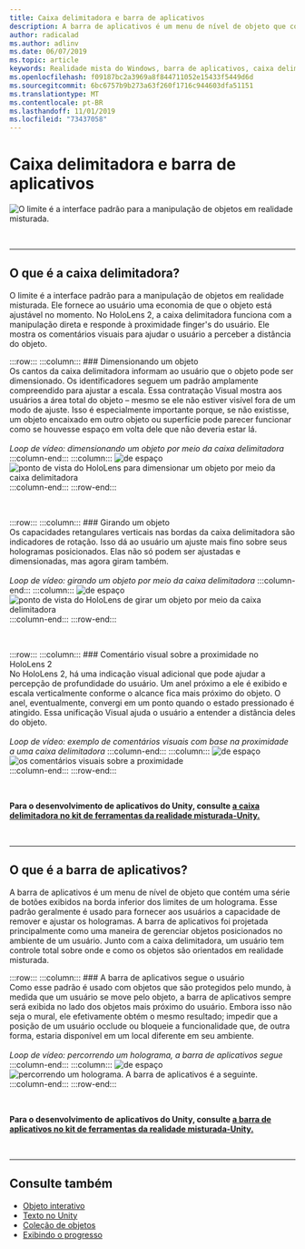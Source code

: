 ```yaml
---
title: Caixa delimitadora e barra de aplicativos
description: A barra de aplicativos é um menu de nível de objeto que contém uma série de botões exibidos na borda inferior dos limites de um holograma.
author: radicalad
ms.author: adlinv
ms.date: 06/07/2019
ms.topic: article
keywords: Realidade mista do Windows, barra de aplicativos, caixa delimitadora
ms.openlocfilehash: f09187bc2a3969a8f844711052e15433f5449d6d
ms.sourcegitcommit: 6bc6757b9b273a63f260f1716c944603dfa51151
ms.translationtype: MT
ms.contentlocale: pt-BR
ms.lasthandoff: 11/01/2019
ms.locfileid: "73437058"
---
```

# <a name="bounding-box-and-app-bar"></a>Caixa delimitadora e barra de aplicativos
![O limite é a interface padrão para a manipulação de objetos em realidade misturada.](images/640px-boundingbox-hero.jpg)<br>

<br>

---

## <a name="what-is-the-bounding-box"></a>O que é a caixa delimitadora?

O limite é a interface padrão para a manipulação de objetos em realidade misturada. Ele fornece ao usuário uma economia de que o objeto está ajustável no momento. No HoloLens 2, a caixa delimitadora funciona com a manipulação direta e responde à proximidade finger's do usuário. Ele mostra os comentários visuais para ajudar o usuário a perceber a distância do objeto.

:::row:::
    :::column:::
        ### <a name="scaling-an-objectbr"></a>Dimensionando um objeto<br>
        Os cantos da caixa delimitadora informam ao usuário que o objeto pode ser dimensionado. Os identificadores seguem um padrão amplamente compreendido para ajustar a escala. Essa contratação Visual mostra aos usuários a área total do objeto – mesmo se ele não estiver visível fora de um modo de ajuste. Isso é especialmente importante porque, se não existisse, um objeto encaixado em outro objeto ou superfície pode parecer funcionar como se houvesse espaço em volta dele que não deveria estar lá.<br>
        <br>
        *Loop de vídeo: dimensionando um objeto por meio da caixa delimitadora*
    :::column-end:::
        :::column:::
        ![de espaço](images/spacer-20x582.png)<br>
       ![ponto de vista do HoloLens para dimensionar um objeto por meio da caixa delimitadora](images/HoloLens2_BoundingBox.gif)<br>
    :::column-end:::
:::row-end:::

<br>

:::row:::
    :::column:::
        ### <a name="rotating-an-objectbr"></a>Girando um objeto<br>
        Os capacidades retangulares verticais nas bordas da caixa delimitadora são indicadores de rotação. Isso dá ao usuário um ajuste mais fino sobre seus hologramas posicionados. Elas não só podem ser ajustadas e dimensionadas, mas agora giram também.<br>
        <br>
        *Loop de vídeo: girando um objeto por meio da caixa delimitadora*
    :::column-end:::
        :::column:::
        ![de espaço](images/spacer-20x582.png)<br>
       ![ponto de vista do HoloLens de girar um objeto por meio da caixa delimitadora](images/HoloLens2_BoundingBox_Rotate.gif)<br>
    :::column-end:::
:::row-end:::

<br>

:::row:::
    :::column:::
        ### <a name="visual-feedback-on-hand-proximity-on-hololens-2br"></a>Comentário visual sobre a proximidade no HoloLens 2<br>
        No HoloLens 2, há uma indicação visual adicional que pode ajudar a percepção de profundidade do usuário. Um anel próximo a ele é exibido e escala verticalmente conforme o alcance fica mais próximo do objeto. O anel, eventualmente, convergi em um ponto quando o estado pressionado é atingido. Essa unificação Visual ajuda o usuário a entender a distância deles do objeto.<br>
        <br>
        *Loop de vídeo: exemplo de comentários visuais com base na proximidade a uma caixa delimitadora*
    :::column-end:::
        :::column:::
        ![de espaço](images/spacer-20x582.png)<br>
       ![os comentários visuais sobre a proximidade](images/HoloLens2_Proximity.gif)<br>
    :::column-end:::
:::row-end:::

<br>

**Para o desenvolvimento de aplicativos do Unity, consulte [a caixa delimitadora no kit de ferramentas da realidade misturada-Unity.](https://microsoft.github.io/MixedRealityToolkit-Unity/Documentation/README_BoundingBox.html)**

<br>

---

## <a name="what-is-the-app-bar"></a>O que é a barra de aplicativos?

A barra de aplicativos é um menu de nível de objeto que contém uma série de botões exibidos na borda inferior dos limites de um holograma. Esse padrão geralmente é usado para fornecer aos usuários a capacidade de remover e ajustar os hologramas. A barra de aplicativos foi projetada principalmente como uma maneira de gerenciar objetos posicionados no ambiente de um usuário. Junto com a caixa delimitadora, um usuário tem controle total sobre onde e como os objetos são orientados em realidade misturada.

:::row:::
    :::column:::
        ### <a name="the-app-bar-follows-the-userbr"></a>A barra de aplicativos segue o usuário<br>
        Como esse padrão é usado com objetos que são protegidos pelo mundo, à medida que um usuário se move pelo objeto, a barra de aplicativos sempre será exibida no lado dos objetos mais próximo do usuário. Embora isso não seja o mural, ele efetivamente obtém o mesmo resultado; impedir que a posição de um usuário occlude ou bloqueie a funcionalidade que, de outra forma, estaria disponível em um local diferente em seu ambiente. <br>
        <br>
        *Loop de vídeo: percorrendo um holograma, a barra de aplicativos segue*
    :::column-end:::
        :::column:::
        ![de espaço](images/spacer-20x582.png)<br>
       ![percorrendo um holograma. A barra de aplicativos é a seguinte.](images/HoloLens2_AppBarFollowing.gif)<br>
    :::column-end:::
:::row-end:::

<br>



**Para o desenvolvimento de aplicativos do Unity, consulte [a barra de aplicativos no kit de ferramentas da realidade misturada-Unity.](https://microsoft.github.io/MixedRealityToolkit-Unity/Documentation/README_AppBar.html)**

<br>

---

## <a name="see-also"></a>Consulte também
* [Objeto interativo](interactable-object.md)
* [Texto no Unity](text-in-unity.md)
* [Coleção de objetos](object-collection.md)
* [Exibindo o progresso](progress.md)
